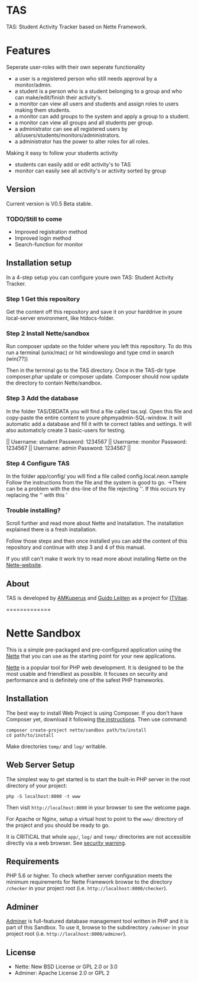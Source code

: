 # TAS
TAS: Student Activity Tracker based on Nette Framework.

# Features
Seperate user-roles with their own seperate functionality
- a user is a registered person who still needs approval by a monitor/admin.
- a student is a person who is a student belonging to a group and who can make/edit/finish their activity's.
- a monitor can view all users and students and assign roles to users making them students. 
- a monitor can add groups to the system and apply a group to a student.
- a monitor can view all groups and all students per group.
- a administrator can see all registered users by all/users/students/monitors/administrators.
- a administrator has the power to alter roles for all roles.

Making it easy to follow your students activity
- students can easily add or edit activity's to TAS
- monitor can easily see all activity's or activity sorted by group

## Version
Current version is V0.5 Beta stable.

### TODO/Still to come
- Improved registration method
- Improved login method
- Search-function for monitor

## Installation setup
In a 4-step setup you can configure youre own TAS: Student Activity Tracker.
### Step 1 Get this repository
Get the content off this repository and save it on your harddrive in youre local-server environment, like htdocs-folder.
### Step 2 Install Nette/sandbox
Run composer update on the folder where you left this repository.
To do this run a terminal (unix/mac) or hit windowslogo and type cmd in search (win(7?))

Then in the terminal go to the TAS directory.
Once in the TAS-dir type composer.phar update or composer update.
Composer should now update the directory to contain Nette/sandbox.
### Step 3 Add the database
In the folder TAS/DBDATA you will find a file called tas.sql. Open this file and copy-paste the entire content to youre phpmyadmin-SQL-window.
It will automatic add a database and fill it with te correct tables and settings. It will also automaticly create 3 basic-users for testing.

|| Username: student Password: 1234567 || Username: monitor Password: 1234567 || Username: admin Password: 1234567 ||
### Step 4 Configure TAS
In the folder app/config/ you will find a file called config.local.neon.sample
Follow the instructions from the file and the system is good to go.
->There can be a problem with the dns-line of the file rejecting ''. If this occurs try replacing the '' with this '

### Trouble installing?
Scroll further and read more about Nette and Installation. The installation explained there is a fresh installation.

Follow those steps and then once installed you can add the content of this repository and continue with step 3 and 4 of this manual.

If you still can't make it work try to read more about installing Nette on the [Nette-website](https://nette.org).


## About
TAS is developed by [AMKuperus](https://github.com/AMKuperus) and [Guido Leijten](https://github.com/guidoleijten) as a project for [ITVitae](http://itvitae.nl/).

=============

Nette Sandbox
=============

This is a simple pre-packaged and pre-configured application using the [Nette](https://nette.org)
that you can use as the starting point for your new applications.

[Nette](https://nette.org) is a popular tool for PHP web development.
It is designed to be the most usable and friendliest as possible. It focuses
on security and performance and is definitely one of the safest PHP frameworks.


Installation
------------

The best way to install Web Project is using Composer. If you don't have Composer yet,
download it following [the instructions](https://doc.nette.org/composer). Then use command:

	composer create-project nette/sandbox path/to/install
	cd path/to/install


Make directories `temp/` and `log/` writable.


Web Server Setup
----------------

The simplest way to get started is to start the built-in PHP server in the root directory of your project:

	php -S localhost:8000 -t www

Then visit `http://localhost:8000` in your browser to see the welcome page.

For Apache or Nginx, setup a virtual host to point to the `www/` directory of the project and you
should be ready to go.

It is CRITICAL that whole `app/`, `log/` and `temp/` directories are not accessible directly
via a web browser. See [security warning](https://nette.org/security-warning).


Requirements
------------

PHP 5.6 or higher. To check whether server configuration meets the minimum requirements for
Nette Framework browse to the directory `/checker` in your project root (i.e. `http://localhost:8000/checker`).


Adminer
-------

[Adminer](https://www.adminer.org/) is full-featured database management tool written in PHP and it is part of this Sandbox.
To use it, browse to the subdirectory `/adminer` in your project root (i.e. `http://localhost:8000/adminer`).


License
-------
- Nette: New BSD License or GPL 2.0 or 3.0
- Adminer: Apache License 2.0 or GPL 2
